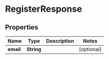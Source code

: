 

# RegisterResponse


## Properties

| Name | Type | Description | Notes |
|------------ | ------------- | ------------- | -------------|
|**email** | **String** |  |  [optional] |



